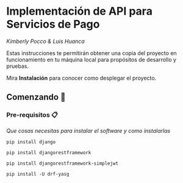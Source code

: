 # Implementación de API para Servicios de Pago
_Kimberly Pocco  & Luis Huanca_

Estas instrucciones te permitirán obtener una copia del proyecto en funcionamiento en tu máquina local para propósitos de desarrollo y pruebas.

Mira **Instalación** para conocer como desplegar el proyecto.
## Comenzando 🚀

### Pre-requisitos 📋

_Que cosas necesitas para instalar el software y como instalarlas_


```
pip install django
```
```
pip install djangorestframework
```
```
pip install djangorestframework-simplejwt
```
```
pip install -U drf-yasg
```

